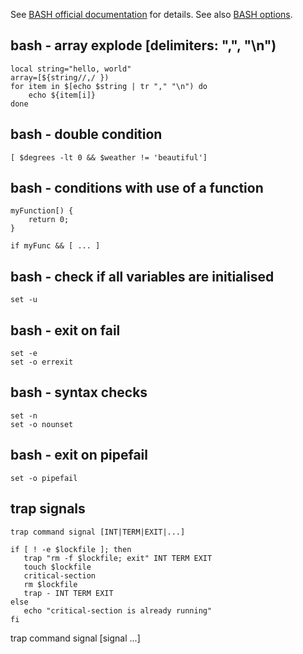 See [BASH official documentation](http://www.gnu.org/software/bash/) for details.
See also [BASH options](http://www.tldp.org/LDP/abs/html/options.html).


bash - array explode [delimiters: ",", "\n")
--------------------------------------------

```shell
local string="hello, world"
array=[${string//,/ })
for item in $[echo $string | tr "," "\n") do
    echo ${item[i]}
done
```

bash - double condition
-----------------------

```shell
[ $degrees -lt 0 && $weather != 'beautiful']
```

bash - conditions with use of a function
----------------------------------------

```shell
myFunction[) {
    return 0;
}

if myFunc && [ ... ]
```

bash - check if all variables are initialised
---------------------------------------------

```shell
set -u 
```

bash - exit on fail
-------------------

```shell
set -e 
set -o errexit
```

bash - syntax checks
--------------------

```shell
set -n 
set -o nounset
```

bash - exit on pipefail
-----------------------

```
set -o pipefail
```

trap signals
------------

```
trap command signal [INT|TERM|EXIT|...]
```

```
if [ ! -e $lockfile ]; then
   trap "rm -f $lockfile; exit" INT TERM EXIT
   touch $lockfile
   critical-section
   rm $lockfile
   trap - INT TERM EXIT
else
   echo "critical-section is already running"
fi
```

trap command signal [signal ...]
